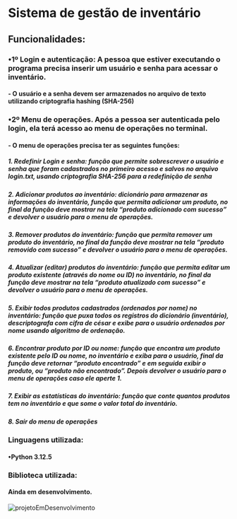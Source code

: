 # Sistema de gestão de inventário
## Funcionalidades:
###   •1º Login e autenticação: A pessoa que estiver executando o programa precisa inserir um usuário e senha para acessar o inventário.
####     - O usuário e a senha devem ser armazenados no arquivo de texto utilizando criptografia hashing (SHA-256) 

###   •2º Menu de operações. Após a pessoa ser autenticada pelo login, ela terá acesso ao menu de operações no terminal.
####     - O menu de operações precisa ter as seguintes funções: 
#####        1. Redefinir Login e senha: função que permite sobrescrever o usuário e senha que foram cadastrados no primeiro acesso e salvos no arquivo login.txt, usando criptografia SHA-256 para a redefinição de senha  
#####        2. Adicionar produtos ao inventário: dicionário para armazenar as informações do inventário, função que permita adicionar um produto, no final da função deve mostrar na tela “produto adicionado com sucesso” e devolver o usuário para o menu de operações.
#####        3. Remover produtos do inventário: função que permita remover um produto do inventário, no final da função deve mostrar na tela “produto removido com sucesso” e devolver o usuário para o menu de operações. 
#####        4. Atualizar (editar) produtos do inventário: função que permita editar um produto existente (através do nome ou ID) no inventário, no final da função deve mostrar na tela “produto atualizado com sucesso” e devolver o usuário para o menu de operações.
#####        5. Exibir todos produtos cadastrados (ordenados por nome) no inventário: função que puxa todos os registros do dicionário (inventário), descriptografa com cifra de césar e exibe para o usuário ordenados por nome usando algoritmo de ordenação.
#####        6. Encontrar produto por ID ou nome:  função que encontra um produto existente pelo ID ou nome, no inventário e exiba para o usuário, final da função deve retornar “produto encontrado” e em seguida exibir o produto, ou “produto não encontrado”. Depois devolver o usuário para o menu de operações caso ele aperte 1. 
#####        7. Exibir as estatísticas do inventário: função que conte quantos produtos tem no inventário e que 		some o valor total do inventário.   
#####        8. Sair do menu de operações 


### Linguagens utilizada:
#### •Python 3.12.5

### Biblioteca utilizada:
#### Ainda em desenvolvimento.

![projetoEmDesenvolvimento](https://github.com/user-attachments/assets/5140dfd0-2914-4e01-9c08-4d6461a09dde)

